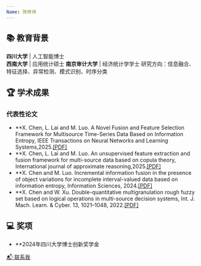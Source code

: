 ```yaml
---
Name: 陈修伟
---
```


## 📚 教育背景
**四川大学** | 人工智能博士  
**西南大学** | 应用统计硕士
**南京审计大学** | 经济统计学学士
研究方向：信息融合、特征选择、异常检测、模式识别、时序分类

## 🏆 学术成果
### 代表性论文
- **X. Chen, L. Lai and M. Luo. A Novel Fusion and Feature Selection Framework for Multisource Time-Series Data Based on Information Entropy, IEEE Transactions on Neural Networks and Learning Systems,2025.[[PDF]](link)
- **X. Chen, L. Lai and M. Luo. An unsupervised feature extraction and fusion framework for multi-source data based on copula theory, International journal of approximate reasoning,2025.[[PDF]](link)
- **X. Chen and M. Luo. Incremental information fusion in the presence of object variations for incomplete interval-valued data based on information entropy, Information Sciences, 2024.[[PDF]](link)
- **X. Chen and W. Xu. Double-quantitative multigranulation rough fuzzy set based on logical operations in multi-source decision systems, Int. J. Mach. Learn. & Cyber. 13, 1021–1048, 2022.[[PDF]](link)

## 💻 奖项
- **2024年四川大学博士创新奖学金


[📬 联系我](mailto:xiuweichen1998@163.com)
